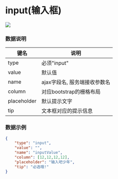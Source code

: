 # input(输入框)   


![](https://github.com/MaiYuan/Admin5/blob/master/docs/images/input.png?raw=true)


### 数据说明
|键名 |说明 |
| ------------ | ------------ |
|type| 必须"input"  |
|value| 默认值  |
|name   | ajax字段名, 服务端接收参数名  |
|column   | 对应bootstrap的栅格布局  |
|placeholder   | 默认提示文字  |
|tip   | 文本框对应的提示信息  |

### 数据示例
``` json
{
	"type": "input",
	"value": "",
	"name": "inputValue",
	"column": [12,12,12,12],
    "placeholder": "输入吧少年",
    "tip": "必选哦!"
}
```
